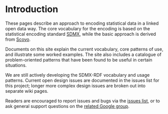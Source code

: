 # Introduction #

These pages describe an approach to encoding statistical data in a linked open data way. The core vocabulary for the encoding is based on the statistical encoding standard [SDMX](http://www.sdmx.org), while the basic approach is derived from [Scovo](http://sw.joanneum.at/scovo/schema.html).

Documents on this site explain the current vocabulary, core patterns of use, and illustrate some worked examples. The site also includes a catalogue of problem-oriented patterns that have been found to be useful in certain situations.

We are still actively developing the SDMX-RDF vocabulary and usage patterns. Current open design issues are documented in the issues list for this project; longer more complex design issues are broken out into separate wiki pages.

Readers are encouraged to report issues and bugs via the [issues list](http://code.google.com/p/publishing-statistical-data/issues/list), or to ask general support questions on the [related Google group](http://groups.google.com/group/publishing-statistical-data).